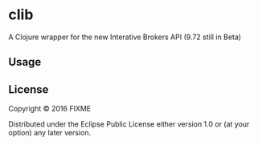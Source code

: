 # clib

A Clojure wrapper for the new Interative Brokers API (9.72 still in Beta)

## Usage



## License

Copyright © 2016 FIXME

Distributed under the Eclipse Public License either version 1.0 or (at
your option) any later version.
